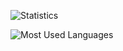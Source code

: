 
<img alt="Statistics" align="center" 
src="https://github-readme-stats.anuraghazra1.vercel.app/api?username=edwolt&show_icons=true&include_all_commits=true&hide_rank=true"
/>

<img alt="Most Used Languages" align="center" 
src="https://github-readme-stats.anuraghazra1.vercel.app/api/top-langs/?username=edwolt&layout=compact"
/>



<!--
### Hi there 👋

**Edwolt/Edwolt** is a ✨ _special_ ✨ repository because its `README.md` (this file) appears on your GitHub profile.

Here are some ideas to get you started:

- 🔭 I’m currently working on ...
- 🌱 I’m currently learning ...
- 👯 I’m looking to collaborate on ...
- 🤔 I’m looking for help with ...
- 💬 Ask me about ...
- 📫 How to reach me: ...
- 😄 Pronouns: ...
- ⚡ Fun fact: ...
-->
